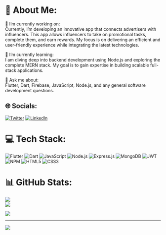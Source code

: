 # 💫 About Me:
🔸 I’m currently working on: </br> Currently, I’m developing an innovative app that connects advertisers with influencers. This app allows influencers to take on promotional tasks, complete them, and earn rewards. My focus is on delivering an efficient and user-friendly experience while integrating the latest technologies.

🔸 I’m currently learning:</br> I am diving deep into backend development using Node.js and exploring the complete MERN stack. My goal is to gain expertise in building scalable full-stack applications.

🔸 Ask me about:</br> Flutter, Dart, Firebase, JavaScript, Node.js, and any general software development questions.

## 🌐 Socials:
[![Twitter](https://img.shields.io/badge/Twitter-%231DA1F2.svg?logo=Twitter&logoColor=white)](https://x.com/Dev_Yadnesh) [![LinkedIn](https://img.shields.io/badge/LinkedIn-%230077B5.svg?logo=linkedin&logoColor=white)](https://www.linkedin.com/in/yadnesh-narawade) 

# 💻 Tech Stack:
![Flutter](https://img.shields.io/badge/Flutter-%2302569B.svg?style=for-the-badge&logo=Flutter&logoColor=white) 
![Dart](https://img.shields.io/badge/Dart-%230175C2.svg?style=for-the-badge&logo=dart&logoColor=white) 
![JavaScript](https://img.shields.io/badge/JavaScript-%23323330.svg?style=for-the-badge&logo=javascript&logoColor=%23F7DF1E) 
![Node.js](https://img.shields.io/badge/Node.js-6DA55F?style=for-the-badge&logo=node.js&logoColor=white) 
![Express.js](https://img.shields.io/badge/Express.js-%23404d59.svg?style=for-the-badge&logo=express&logoColor=%2361DAFB) 
![MongoDB](https://img.shields.io/badge/MongoDB-%234ea94b.svg?style=for-the-badge&logo=mongodb&logoColor=white) 
![JWT](https://img.shields.io/badge/JWT-black?style=for-the-badge&logo=JSON%20web%20tokens) 
![NPM](https://img.shields.io/badge/NPM-%23CB3837.svg?style=for-the-badge&logo=npm&logoColor=white) 
![HTML5](https://img.shields.io/badge/HTML5-%23E34F26.svg?style=for-the-badge&logo=html5&logoColor=white) 
![CSS3](https://img.shields.io/badge/CSS3-%231572B6.svg?style=for-the-badge&logo=css3&logoColor=white)


# 📊 GitHub Stats:
![](https://github-readme-stats.vercel.app/api?username=Dev-Yadnesh8&theme=dark&hide_border=false&include_all_commits=false&count_private=false)<br/>
![](https://github-readme-streak-stats.herokuapp.com/?user=Dev-Yadnesh8&theme=dark&hide_border=false)<br/>

![](https://github-readme-stats.vercel.app/api/top-langs/?username=Dev-Yadnesh8&theme=dark&hide_border=false&include_all_commits=false&count_private=false&layout=compact)

---
[![](https://visitcount.itsvg.in/api?id=Dev-Yadnesh8&icon=0&color=0)](https://visitcount.itsvg.in)
<!-- Proudly created with GPRM ( https://gprm.itsvg.in ) -->
